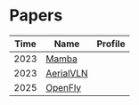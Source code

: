 # Papers


|Time|Name|Profile|
|----|----|-------|
|2023|[Mamba](https://arxiv.org/pdf/2312.00752)||
|2023|[AerialVLN](https://arxiv.org/pdf/2308.06735)||
|2025|[OpenFly](https://arxiv.org/pdf/2502.18041)||